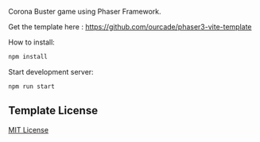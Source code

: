 Corona Buster game using Phaser Framework.

Get the template here : https://github.com/ourcade/phaser3-vite-template

How to install:

```bash
npm install
```

Start development server:

```
npm run start
```

## Template License

[MIT License](https://github.com/ourcade/phaser3-parcel-template/blob/master/LICENSE)
